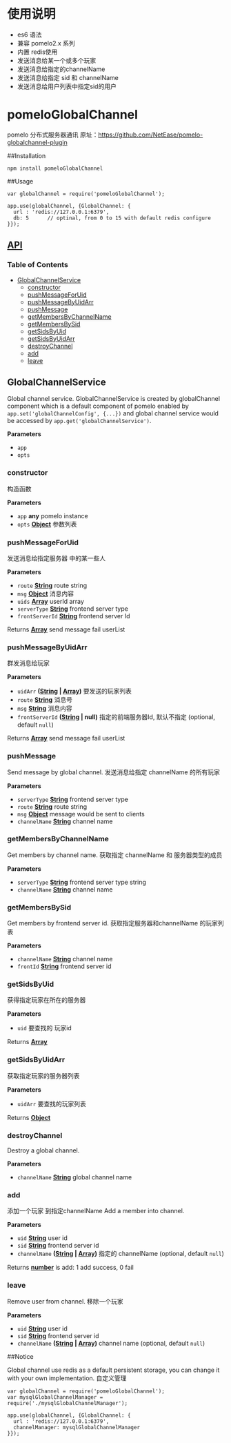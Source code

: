 # 使用说明

- es6 语法
- 兼容 pomelo2.x 系列
- 内置 redis使用
- 发送消息给某一个或多个玩家
- 发送消息给指定的channelName
- 发送消息给指定 sid 和 channelName 
- 发送消息给用户列表中指定sid的用户



# pomeloGlobalChannel
pomelo 分布式服务器通讯 原址：https://github.com/NetEase/pomelo-globalchannel-plugin

##Installation

```
npm install pomeloGlobalChannel
```

##Usage

```
var globalChannel = require('pomeloGlobalChannel');

app.use(globalChannel, {GlobalChannel: {
  url : 'redis://127.0.0.1:6379', 
  db: 5      // optinal, from 0 to 15 with default redis configure
}});

```

## [API](./GlobalChannelService.md)

<!-- Generated by documentation.js. Update this documentation by updating the source code. -->

### Table of Contents

-   [GlobalChannelService](#globalchannelservice)
    -   [constructor](#constructor)
    -   [pushMessageForUid](#pushmessageforuid)
    -   [pushMessageByUidArr](#pushmessagebyuidarr)
    -   [pushMessage](#pushmessage)
    -   [getMembersByChannelName](#getmembersbychannelname)
    -   [getMembersBySid](#getmembersbysid)
    -   [getSidsByUid](#getsidsbyuid)
    -   [getSidsByUidArr](#getsidsbyuidarr)
    -   [destroyChannel](#destroychannel)
    -   [add](#add)
    -   [leave](#leave)

## GlobalChannelService

Global channel service.
GlobalChannelService is created by globalChannel component which is a default
component of pomelo enabled by `app.set('globalChannelConfig', {...})`
and global channel service would be accessed by
`app.get('globalChannelService')`.

**Parameters**

-   `app`  
-   `opts`  

### constructor

构造函数

**Parameters**

-   `app` **any** pomelo instance
-   `opts` **[Object](https://developer.mozilla.org/en-US/docs/Web/JavaScript/Reference/Global_Objects/Object)** 参数列表

### pushMessageForUid

发送消息给指定服务器 中的某一些人

**Parameters**

-   `route` **[String](https://developer.mozilla.org/en-US/docs/Web/JavaScript/Reference/Global_Objects/String)** route string
-   `msg` **[Object](https://developer.mozilla.org/en-US/docs/Web/JavaScript/Reference/Global_Objects/Object)** 消息内容
-   `uids` **[Array](https://developer.mozilla.org/en-US/docs/Web/JavaScript/Reference/Global_Objects/Array)** userId array
-   `serverType` **[String](https://developer.mozilla.org/en-US/docs/Web/JavaScript/Reference/Global_Objects/String)** frontend server type
-   `frontServerId` **[String](https://developer.mozilla.org/en-US/docs/Web/JavaScript/Reference/Global_Objects/String)** frontend server Id

Returns **[Array](https://developer.mozilla.org/en-US/docs/Web/JavaScript/Reference/Global_Objects/Array)** send message fail userList

### pushMessageByUidArr

群发消息给玩家

**Parameters**

-   `uidArr` **([String](https://developer.mozilla.org/en-US/docs/Web/JavaScript/Reference/Global_Objects/String) \| [Array](https://developer.mozilla.org/en-US/docs/Web/JavaScript/Reference/Global_Objects/Array))** 要发送的玩家列表
-   `route` **[String](https://developer.mozilla.org/en-US/docs/Web/JavaScript/Reference/Global_Objects/String)** 消息号
-   `msg` **[String](https://developer.mozilla.org/en-US/docs/Web/JavaScript/Reference/Global_Objects/String)** 消息内容
-   `frontServerId` **([String](https://developer.mozilla.org/en-US/docs/Web/JavaScript/Reference/Global_Objects/String) | null)** 指定的前端服务器Id, 默认不指定 (optional, default `null`)

Returns **[Array](https://developer.mozilla.org/en-US/docs/Web/JavaScript/Reference/Global_Objects/Array)** send message fail userList

### pushMessage

Send message by global channel.
 发送消息给指定 channelName 的所有玩家

**Parameters**

-   `serverType` **[String](https://developer.mozilla.org/en-US/docs/Web/JavaScript/Reference/Global_Objects/String)** frontend server type
-   `route` **[String](https://developer.mozilla.org/en-US/docs/Web/JavaScript/Reference/Global_Objects/String)** route string
-   `msg` **[Object](https://developer.mozilla.org/en-US/docs/Web/JavaScript/Reference/Global_Objects/Object)** message would be sent to clients
-   `channelName` **[String](https://developer.mozilla.org/en-US/docs/Web/JavaScript/Reference/Global_Objects/String)** channel name

### getMembersByChannelName

Get members by channel name.
获取指定 channelName 和 服务器类型的成员

**Parameters**

-   `serverType` **[String](https://developer.mozilla.org/en-US/docs/Web/JavaScript/Reference/Global_Objects/String)** frontend server type string
-   `channelName` **[String](https://developer.mozilla.org/en-US/docs/Web/JavaScript/Reference/Global_Objects/String)** channel name

### getMembersBySid

Get members by frontend server id.
获取指定服务器和channelName 的玩家列表

**Parameters**

-   `channelName` **[String](https://developer.mozilla.org/en-US/docs/Web/JavaScript/Reference/Global_Objects/String)** channel name
-   `frontId` **[String](https://developer.mozilla.org/en-US/docs/Web/JavaScript/Reference/Global_Objects/String)** frontend server id

### getSidsByUid

获得指定玩家在所在的服务器

**Parameters**

-   `uid`  要查找的 玩家id

Returns **[Array](https://developer.mozilla.org/en-US/docs/Web/JavaScript/Reference/Global_Objects/Array)** 

### getSidsByUidArr

获取指定玩家的服务器列表

**Parameters**

-   `uidArr`  要查找的玩家列表

Returns **[Object](https://developer.mozilla.org/en-US/docs/Web/JavaScript/Reference/Global_Objects/Object)** 

### destroyChannel

Destroy a global channel.

**Parameters**

-   `channelName` **[String](https://developer.mozilla.org/en-US/docs/Web/JavaScript/Reference/Global_Objects/String)** global channel name

### add

添加一个玩家 到指定channelName
Add a member into channel.

**Parameters**

-   `uid` **[String](https://developer.mozilla.org/en-US/docs/Web/JavaScript/Reference/Global_Objects/String)** user id
-   `sid` **[String](https://developer.mozilla.org/en-US/docs/Web/JavaScript/Reference/Global_Objects/String)** frontend server id
-   `channelName` **([String](https://developer.mozilla.org/en-US/docs/Web/JavaScript/Reference/Global_Objects/String) \| [Array](https://developer.mozilla.org/en-US/docs/Web/JavaScript/Reference/Global_Objects/Array))** 指定的 channelName (optional, default `null`)

Returns **[number](https://developer.mozilla.org/en-US/docs/Web/JavaScript/Reference/Global_Objects/Number)** is add: 1 add success, 0 fail

### leave

Remove user from channel.
移除一个玩家

**Parameters**

-   `uid` **[String](https://developer.mozilla.org/en-US/docs/Web/JavaScript/Reference/Global_Objects/String)** user id
-   `sid` **[String](https://developer.mozilla.org/en-US/docs/Web/JavaScript/Reference/Global_Objects/String)** frontend server id
-   `channelName` **([String](https://developer.mozilla.org/en-US/docs/Web/JavaScript/Reference/Global_Objects/String) \| [Array](https://developer.mozilla.org/en-US/docs/Web/JavaScript/Reference/Global_Objects/Array))** channel name (optional, default `null`)



##Notice

Global channel use redis as a default persistent storage, you can change it with your own implementation.
自定义管理
```
var globalChannel = require('pomeloGlobalChannel');
var mysqlGlobalChannelManager = require('./mysqlGlobalChannelManager');

app.use(globalChannel, {GlobalChannel: {
  url : 'redis://127.0.0.1:6379', 
  channelManager: mysqlGlobalChannelManager
}});

```
